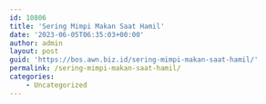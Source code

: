 ```yaml
---
id: 10806
title: 'Sering Mimpi Makan Saat Hamil'
date: '2023-06-05T06:35:03+00:00'
author: admin
layout: post
guid: 'https://bos.awn.biz.id/sering-mimpi-makan-saat-hamil/'
permalink: /sering-mimpi-makan-saat-hamil/
categories:
    - Uncategorized
---
```


